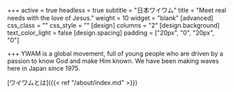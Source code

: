 +++
active = true
headless = true
subtitle = "日本ワイワム"
title = "Meet real needs with the love of Jesus."
weight = 10
widget = "blank"
[advanced]
css_class = ""
css_style = ""
[design]
columns = "2"
[design.background]
text_color_light = false
[design.spacing]
padding = ["20px", "0", "20px", "0"]

+++
YWAM is a global movement, full of young people who are driven by a passion to know God and make Him known. We have been making waves here in Japan since 1975.

\[ワイワムとは\]({{< ref "/about/index.md" >}})